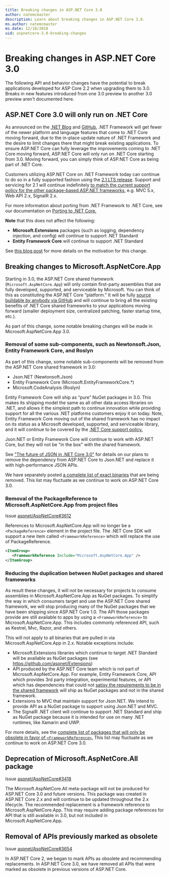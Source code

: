 ```yaml
---
title: Breaking changes in ASP.NET Core 3.0
author: natemcmaster
description: Learn about breaking changes in ASP.NET Core 3.0.
ms.author: natemcmaster
ms.date: 12/18/2018
uid: aspnetcore-3.0-breaking-changes
---
```


# Breaking changes in ASP.NET Core 3.0

The following API and behavior changes have the potential to break applications developed for ASP Core 2.2 when upgrading them to 3.0. Breaks in new features introduced from one 3.0 preview to another 3.0 preview aren't documented here.

## ASP.NET Core 3.0 will only run on .NET Core

As announced on the [.NET Blog][dotnet-blog] and [GitHub](https://github.com/aspnet/Announcements/issues/324), .NET Framework will get fewer of the newer platform and language features that come to .NET Core moving forward, due to the in-place update nature of .NET Framework and the desire to limit changes there that might break existing applications. To ensure ASP.NET Core can fully leverage the improvements coming to .NET Core moving forward, ASP.NET Core will only run on .NET Core starting from 3.0. Moving forward, you can simply think of ASP.NET Core as being part of .NET Core.

Customers utilizing ASP.NET Core on .NET Framework today can continue to do so in a fully supported fashion using the [2.1 LTS release][2.1-lts]. Support and servicing for 2.1 will continue indefinitely [to match the current support policy for the other package-based ASP.NET frameworks](https://www.asp.net/support), e.g. MVC 5.x, Web API 2.x, SignalR 2.x.

For more information about porting from .NET Framework to .NET Core, see our documentation on [Porting to .NET Core.](https://docs.microsoft.com/en-us/dotnet/core/porting/)

**Note** that this does not affect the following:
 
 * **Microsoft.Extensions** packages (such as logging, dependency injection, and config) will continue to support .NET Standard
 * **Entity Framework Core** will continue to support .NET Standard

See [this blog post][aspnet-blog] for more details on the motivation for this change.

[2.1-lts]: https://www.microsoft.com/net/download/dotnet-core/2.1
[dotnet-blog]: https://blogs.msdn.microsoft.com/dotnet/2018/10/04/update-on-net-core-3-0-and-net-framework-4-8/
[aspnet-blog]: https://blogs.msdn.microsoft.com/webdev/2018/10/29/a-first-look-at-changes-coming-in-asp-net-core-3-0

## Breaking changes to Microsoft.AspNetCore.App

Starting in 3.0, the ASP.NET Core shared framework (`Microsoft.AspNetCore.App`) will only contain first-party assemblies that are fully developed, supported, and serviceable by Microsoft. You can think of this as constituting the ASP.NET Core “platform.” It will be fully [source buildable by anybody via GitHub](https://github.com/dotnet/source-build) and will continue to bring all the existing benefits of .NET Core shared frameworks to your applications moving forward (smaller deployment size, centralized patching, faster startup time, etc.). 

As part of this change, some notable breaking changes will be made in Microsoft.AspNetCore.App 3.0.

### Removal of some sub-components, such as Newtonsoft.Json, Entity Framework Core, and Roslyn

As part of this change, some notable sub-components will be removed from the ASP.NET Core shared framework in 3.0: 

* Json.NET (Newtonsoft.Json)
* Entity Framework Core (Microsoft.EntityFrameworkCore.\*) 
* Microsoft.CodeAnalysis (Roslyn)

Entity Framework Core will ship as “pure” NuGet packages in 3.0. This makes its shipping model the same as all other data access libraries on .NET, and allows it the simplest path to continue innovation while providing support for all the various .NET platforms customers enjoy it on today. Note, Entity Framework Core moving out of the shared framework has no impact on its status as a Microsoft developed, supported, and serviceable library, and it will continue to be covered by the [.NET Core support policy.](https://www.microsoft.com/net/platform/support-policy)

Json.NET or Entity Framework Core will continue to work with ASP.NET Core, but they will not be "in the box" with the shared framework.

See ["The future of JSON in .NET Core 3.0"](https://github.com/dotnet/announcements/issues/90) for details on our plans to remove the dependency from ASP.NET Core to Json.NET and replace it with high-performance JSON APIs.

We have separately posted [a complete list of exact binaries](https://github.com/aspnet/AspNetCore/issues/3755) that are being removed. This list may fluctuate as we continue to work on ASP.NET Core 3.0.

### Removal of the PackageReference to Microsoft.AspNetCore.App from project files

Issue [aspnet/AspNetCore#3612](https://github.com/aspnet/AspNetCore/issues/3612)

References to Microsoft.AspNetCore.App will no longer be a `<PackageReference>` element in the project file. The .NET Core SDK will support a new item called
`<FrameworkReference>` which will replace the use of PackageReference. 

```xml
<ItemGroup>
   <FrameworkReference Include="Microsoft.AspNetCore.App" />
</ItemGroup>
```

### Reducing the duplication between NuGet packages and shared frameworks

As result these changes, it will not be necessary for projects to consume assemblies in Microsoft.AspNetCore.App as NuGet packages. To simplify the way in which consumers target and use the ASP.NET Core shared framework, we will stop producing many of the NuGet packages that we have been shipping since ASP.NET Core 1.0. The API those packages provide are still available to apps by using a `<FrameworkReference>` to Microsoft.AspNetCore.App. This includes commonly referenced API, such as Kestrel, Mvc, Razor, and others.

This will not apply to all binaries that are pulled in via Microsoft.AspNetCore.App in 2.x. Notable exceptions include:

* Microsoft.Extensions libraries which continue to target .NET Standard will be available as NuGet packages (see https://github.com/aspnet/Extensions)
* API produced by the ASP.NET Core team which is not part of Microsoft.AspNetCore.App. For example, Entity Framework Core, API which provides 3rd party integration, experimental features, or API which has dependencies that could not [satisy the requirements to be in the shared framework](https://github.com/aspnet/AspNetCore/blob/4e44e5bcbedd961cc0d4f6b846699c7c494f5597/docs/SharedFramework.md) will ship as NuGet packages and not in the shared framework.
* Extensions to MVC that maintain support for Json.NET. We intend to provide API as a NuGet package to support using Json.NET and MVC.
* The SignalR .NET client will continue to support .NET Standard and ship as NuGet package because it is intended for use on many .NET runtimes, like Xamarin and UWP.

For more details, see the [complete list of packages that will only be obsolete in favor of `<FrameworkReference>`.](https://github.com/aspnet/AspNetCore/issues/3756) This list may fluctuate as we continue to work on ASP.NET Core 3.0.

## Deprecation of Microsoft.AspNetCore.All package

Issue [aspnet/AspNetCore#3418](https://github.com/aspnet/AspNetCore/issues/3418)

The Microsoft.AspNetCore.All meta-package will not be produced for ASP.NET Core 3.0 and future versions. This package was created in ASP.NET Core 2.x and will continue to be updated throughout the 2.x lifecycle.
The recommended replacement is a framework reference to Microsoft.AspNetCore.App. This may require adding package references for API that is still available in 3.0, but not included in Microsoft.AspNetCore.App.

## Removal of APIs previously marked as obsolete

Issue [aspnet/AspNetCore#3654](https://github.com/aspnet/AspNetCore/issues/3654)

In ASP.NET Core 2, we began to mark APIs as obsolete and recommending replacements. In ASP.NET Core 3.0, we have removed all APIs that were marked as obsolete in previous versions of ASP.NET Core.